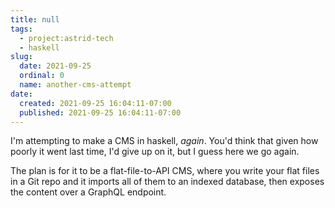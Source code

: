 ```yaml
---
title: null
tags:
  - project:astrid-tech
  - haskell
slug:
  date: 2021-09-25
  ordinal: 0
  name: another-cms-attempt
date:
  created: 2021-09-25 16:04:11-07:00
  published: 2021-09-25 16:04:11-07:00
---
```


I'm attempting to make a CMS in haskell, _again_. You'd think that given how
poorly it went last time, I'd give up on it, but I guess here we go again.

The plan is for it to be a flat-file-to-API CMS, where you write your flat files
in a Git repo and it imports all of them to an indexed database, then exposes
the content over a GraphQL endpoint.
